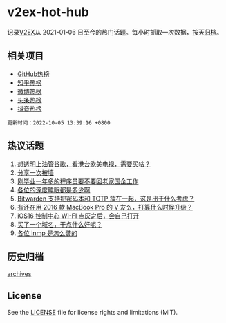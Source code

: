 # v2ex-hot-hub

 记录[V2EX](https://www.v2ex.com/)从 2021-01-06 日至今的热门话题。每小时抓取一次数据，按天[归档](archives)。
 
 ## 相关项目

- [GitHub热榜](https://github.com/snaildev/github-hot-hub)
- [知乎热榜](https://github.com/snaildev/zhihu-hot-hub)
- [微博热榜](https://github.com/snaildev/weibo-hot-hub)
- [头条热榜](https://github.com/snaildev/toutiao-hot-hub)
- [抖音热榜](https://github.com/snaildev/douyin-hot-hub)


 `更新时间：2022-10-05 13:39:16 +0800`

## 热议话题

1. [想透明上油管谷歌，看港台欧美电视，需要买啥？](https://www.v2ex.com/t/884614)
1. [分享一次被墙](https://www.v2ex.com/t/884639)
1. [刚毕业一年多的程序员要不要回老家国企工作](https://www.v2ex.com/t/884678)
1. [各位的深度睡眠都是多少啊](https://www.v2ex.com/t/884680)
1. [Bitwarden 支持把密码本和 TOTP 放在一起，这是出于什么考虑？](https://www.v2ex.com/t/884687)
1. [有还在用 2016 款 MacBook Pro 的 V 友么，打算什么时候升级？](https://www.v2ex.com/t/884619)
1. [iOS16 控制中心 WI-FI 点灰之后，会自己打开](https://www.v2ex.com/t/884624)
1. [买了一个域名，干点什么好呢？](https://www.v2ex.com/t/884654)
1. [各位 lnmp 是怎么装的](https://www.v2ex.com/t/884682)

## 历史归档

[archives](archives)

## License

See the [LICENSE](LICENSE) file for license rights and limitations (MIT).
